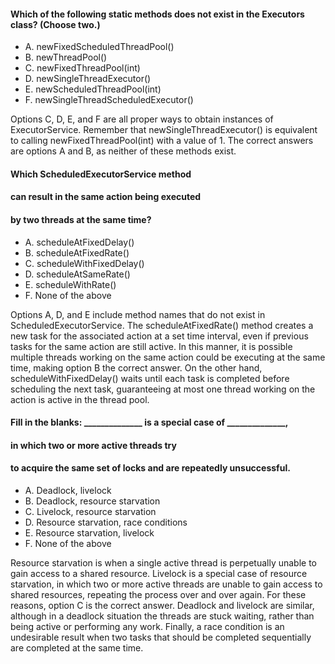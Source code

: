#### Which of the following static methods does not exist in the Executors class? (Choose two.)
* A. newFixedScheduledThreadPool()
* B. newThreadPool()
* C. newFixedThreadPool(int)
* D. newSingleThreadExecutor()
* E. newScheduledThreadPool(int)
* F. newSingleThreadScheduledExecutor()

Options C, D, E, and F are all proper ways to obtain instances of ExecutorService.
Remember that newSingleThreadExecutor() is equivalent to calling newFixedThreadPool(int)
with a value of 1. The correct answers are options A and B, as neither of these methods exist.

#### Which ScheduledExecutorService method
#### can result in the same action being executed
#### by two threads at the same time?
* A. scheduleAtFixedDelay()
* B. scheduleAtFixedRate()
* C. scheduleWithFixedDelay()
* D. scheduleAtSameRate()
* E. scheduleWithRate()
* F. None of the above

Options A, D, and E include method names that do not exist in ScheduledExecutorService.
The scheduleAtFixedRate() method creates a new task for the associated action
at a set time interval, even if previous tasks for the same action are still active.
In this manner, it is possible multiple threads working
on the same action could be executing at the same time,
making option B the correct answer. On the other hand,
scheduleWithFixedDelay() waits until each task is completed before scheduling the next task,
guaranteeing at most one thread working on the action is active in the thread pool.

#### Fill in the blanks: ______________ is a special case of ______________,
#### in which two or more active threads try
#### to acquire the same set of locks and are repeatedly unsuccessful.
* A. Deadlock, livelock
* B. Deadlock, resource starvation
* C. Livelock, resource starvation
* D. Resource starvation, race conditions
* E. Resource starvation, livelock
* F. None of the above

Resource starvation is when a single active thread is perpetually unable
to gain access to a shared resource. Livelock is a special
case of resource starvation, in which two or more active
threads are unable to gain access to shared resources,
repeating the process over and over again.
For these reasons, option C is the correct answer.
Deadlock and livelock are similar,
although in a deadlock situation the threads are stuck waiting,
rather than being active or performing any work.
Finally, a race condition is an undesirable
result when two tasks that should be completed sequentially are completed at the same time.

